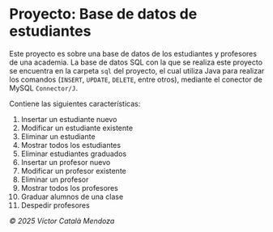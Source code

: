 # Proyecto: Base de datos de estudiantes
Este proyecto es sobre una base de datos de los estudiantes y profesores de una academia. La base de datos SQL con la que se realiza este proyecto se encuentra en la carpeta ``sql`` del proyecto, el cual utiliza Java para realizar los comandos (``INSERT``, ``UPDATE``, ``DELETE``, entre otros), mediante el conector de MySQL ``Connector/J``.

Contiene las siguientes características:
1. Insertar un estudiante nuevo
2. Modificar un estudiante existente
3. Eliminar un estudiante
4. Mostrar todos los estudiantes
5. Eliminar estudiantes graduados
6. Insertar un profesor nuevo
7. Modificar un profesor existente
8. Eliminar un profesor
9. Mostrar todos los profesores
10. Graduar alumnos de una clase
11. Despedir profesores

_©️ 2025 Víctor Català Mendoza_
